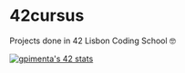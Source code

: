 # 42cursus

Projects done in 42 Lisbon Coding School :nerd_face:

[![gpimenta's 42 stats](https://badge42.vercel.app/api/v2/cldx0plxj00060fl5yi95cgh9/stats?cursusId=21&coalitionId=109)](https://github.com/JaeSeoKim/badge42)
